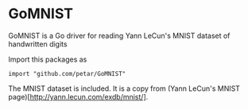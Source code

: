 GoMNIST
=======

GoMNIST is a Go driver for reading Yann LeCun's MNIST dataset of handwritten digits

Import this packages as

`import "github.com/petar/GoMNIST"`

The MNIST dataset is included. It is a copy from (Yann LeCun's MNIST page)[http://yann.lecun.com/exdb/mnist/].
